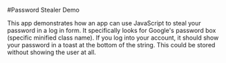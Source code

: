 #Password Stealer Demo

This app demonstrates how an app can use JavaScript to steal your password in a log in form. It specifically looks for Google's password box (specific minified class name). If you log into your account, it should show your password in a toast at the bottom of the string. This could be stored without showing the user at all.
